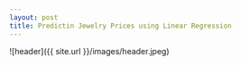 ```yaml
---
layout: post
title: Predictin Jewelry Prices using Linear Regression
---
```


![header]({{ site.url }}/images/header.jpeg)
